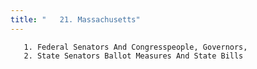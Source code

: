 ```yaml
---
title: "   21. Massachusetts"
---
```



       1. Federal Senators And Congresspeople, Governors,
       2. State Senators Ballot Measures And State Bills
